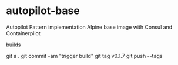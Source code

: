 # autopilot-base
Autopilot Pattern implementation Alpine base image with Consul and Containerpilot

[builds](https://hub.docker.com/r/prato/autopilot-base/)

git a .
git commit -am "trigger build"
git tag v0.1.7
git push --tags

